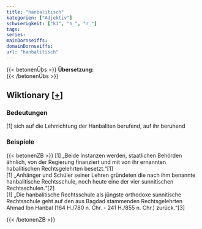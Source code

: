 ```yaml
---
title: "hanbalitisch"
kategorien: ["Adjektiv"]
schwierigkeit: ["k1", "h_", "r_"]
tags:
series:
mainDornseiffs:
domainDornseiffs:
url: "hanbalitisch"
---
```


{{< betonenÜbs >}}
**Übersetzung:**  
{{< /betonenÜbs >}}

## Wiktionary [[+](https://de.wiktionary.org/wiki/hanbalitisch)]

### Bedeutungen
[1] sich auf die Lehrrichtung der Hanbaliten berufend, auf ihr beruhend  

### Beispiele
{{< betonenZB >}}
[1] „Beide Instanzen werden, staatlichen Behörden ähnlich, von der Regierung finanziert und mit von ihr ernannten habalitischen Rechtsgelehrten besetzt.“[1]  
[1] „Anhänger und Schüler seiner Lehren gründeten die nach ihm benannte hanbalitische Rechtsschule, noch heute eine der vier sunnitischen Rechtsschulen.“[2]  
[1] „Die hanbalitische Rechtsschule als jüngste orthodoxe sunnitische Rechtsschule geht auf den aus Bagdad stammenden Rechtsgelehrten Ahmad Ibn Hanbal (164 H./780 n. Chr. - 241 H./855 n. Chr.) zurück.“[3]  

{{< /betonenZB >}}

